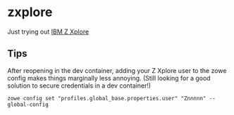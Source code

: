 # zxplore

Just trying out [IBM Z Xplore](https://www.ibm.com/z/resources/zxplore)

## Tips

After reopening in the dev container, adding your Z Xplore user to the zowe config makes things marginally less annoying. (Still looking for a good solution to secure credentials in a dev container!)

```
zowe config set "profiles.global_base.properties.user" "Znnnnn" --global-config
```
